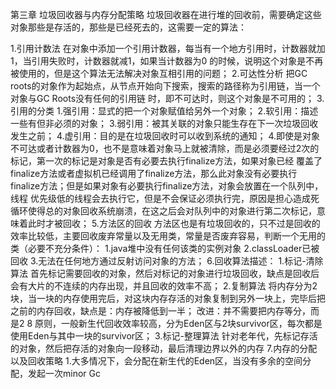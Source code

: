 第三章  垃圾回收器与内存分配策略
   垃圾回收器在进行堆的回收前，需要确定这些对象那些是存活的，那些是已经死去的，这需要一定的算法：
   
   1.引用计数法
      在对象中添加一个引用计数器，每当有一个地方引用时，计数器就加1，当引用失败时，计数器就减1，如果当计数器为0
的时候，说明这个对象是不再被使用的，但是这个算法无法解决对象互相引用的问题；
   2.可达性分析
       把GC roots的对象作为起始点，从节点开始向下搜索，搜索的路径称为引用链，当一个对象与GC Roots没有任何的引用链
时，即不可达时，则这个对象是不可用的；
   3.引用的分类
       1.强引用：显式的把一个对象赋值给另外一个对象；
	   2.软引用：描述一些有但非必须的对象；
	   3.弱引用：被其关联的对象只能生存在下一次垃圾回收发生之前；
	   4.虚引用：目的是在垃圾回收时可以收到系统的通知；
   4.即使是对象不可达或者计数器为0，也不是意味着对象马上就被清除，而是必须要经过2次的标记，第一次的标记是对象是否有必要去执行finalize方法，如果对象已经
覆盖了finalize方法或者虚拟机已经调用了finalize方法，那么此对象没有必要执行finalize方法；但是如果对象有必要执行finalize方法，对象会放置在一个队列中，线程
优先级低的线程会去执行它，但是不会保证必须执行完，原因是担心造成死循环使得总的对象回收系统崩溃，在这之后会对队列中的对象进行第二次标记，意味着此时才被回收；
   5.方法区的回收
     方法区也是有垃圾回收的，只不过是回收的效率比较低，主要回收废弃常量以及无用类，常量是否废弃容易，判断一个无用的类（必要不充分条件）：
	 1.java堆中没有任何该类的实例对象  2.classLoader已被回收  3.无法在任何地方通过反射访问对象的方法；
   6.回收算法描述：
     1.标记-清除算法
	 首先标记需要回收的对象，然后对标记的对象进行垃圾回收，缺点是回收后会有大片的不连续的内存出现，并且回收的效率不高；
	 2.复制算法
	 将内存分为2块，当一块的内存使用完后，对这块内存存活的对象复制到另外一块上，完毕后把之前的内存回收，缺点是：内存被降低到一半；
	 改进：并不需要把内存等分，而是2 8 原则，一般新生代回收效率较高，分为Eden区与2块survivor区，每次都是使用Eden与其中一块的survivor区；
	 3.标记-整理算法
	 针对老年代，先标记存活的对象，然后把存活的对象向一段移动，最后清理边界以外的内存
   7.内存的分配以及回收策略
     1.大多情况下，会分配在新生代的Eden区，当没有多余的空间分配，发起一次minor Gc
	 